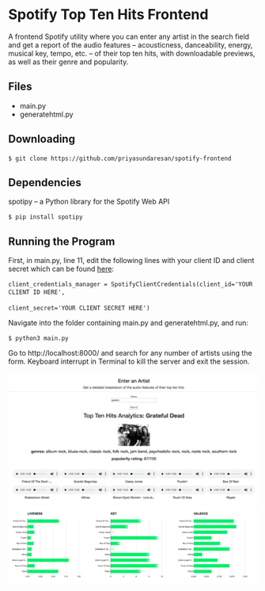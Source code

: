 # Spotify Top Ten Hits Frontend
A frontend Spotify utility where you can enter any artist in the search field and get a report of
the audio features – acousticness, danceability, energy, musical key, tempo, etc. –
of their top ten hits, with downloadable previews, as well as their genre and
popularity.

## Files
* main.py 
* generatehtml.py

## Downloading
```
$ git clone https://github.com/priyasundaresan/spotify-frontend
```

## Dependencies
spotipy – a Python library for the Spotify Web API
```
$ pip install spotipy
```
## Running the Program
First, in main.py, line 11, edit the following lines with your client ID and client secret which can be found [here](https://developer.spotify.com/dashboard/applications):
```
client_credentials_manager = SpotifyClientCredentials(client_id='YOUR CLIENT ID HERE',
                                                      client_secret='YOUR CLIENT SECRET HERE')
```
Navigate into the folder containing main.py and generatehtml.py, and run:
```
$ python3 main.py
```
Go to http://localhost:8000/ and search for any number of artists using the form. Keyboard interrupt in Terminal to kill the server and exit the session. 

![Screenshot](screenshots/overview.png)
![Screenshot](screenshots/graphs.png)
